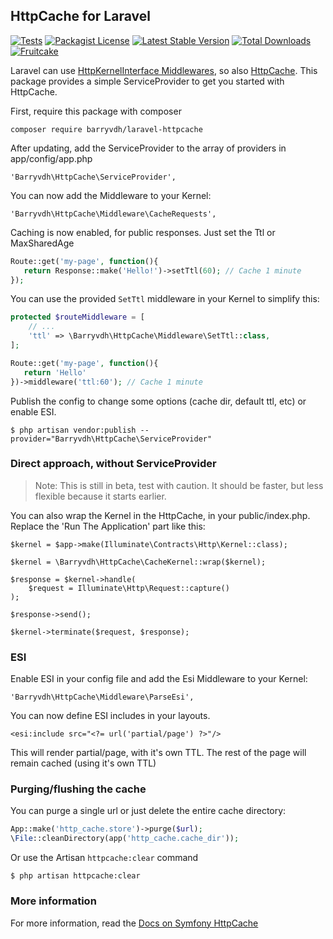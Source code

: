 ## HttpCache for Laravel
[![Tests](https://github.com/barryvdh/laravel-httpcache/workflows/Tests/badge.svg)](https://github.com/barryvdh/laravel-httpcache/actions)
[![Packagist License](https://poser.pugx.org/barryvdh/laravel-httpcache/license.png)](http://choosealicense.com/licenses/mit/)
[![Latest Stable Version](https://poser.pugx.org/barryvdh/laravel-httpcache/version.png)](https://packagist.org/packages/barryvdh/laravel-httpcache)
[![Total Downloads](https://poser.pugx.org/barryvdh/laravel-httpcache/d/total.png)](https://packagist.org/packages/barryvdh/laravel-httpcache)
[![Fruitcake](https://img.shields.io/badge/Powered%20By-Fruitcake-b2bc35.svg)](https://fruitcake.nl/)

Laravel can use [HttpKernelInterface Middlewares](http://stackphp.com/middlewares/), so also [HttpCache](http://symfony.com/doc/current/book/http_cache.html).
This package provides a simple ServiceProvider to get you started with HttpCache.

First, require this package with composer

```
composer require barryvdh/laravel-httpcache
```

After updating, add the ServiceProvider to the array of providers in app/config/app.php

```
'Barryvdh\HttpCache\ServiceProvider',
```

You can now add the Middleware to your Kernel:

```
'Barryvdh\HttpCache\Middleware\CacheRequests',
```

Caching is now enabled, for public responses. Just set the Ttl or MaxSharedAge

```php
Route::get('my-page', function(){
   return Response::make('Hello!')->setTtl(60); // Cache 1 minute
});
```

You can use the provided `SetTtl` middleware in your Kernel to simplify this:

```php
protected $routeMiddleware = [
    // ...
    'ttl' => \Barryvdh\HttpCache\Middleware\SetTtl::class,
];

Route::get('my-page', function(){
   return 'Hello' 
})->middleware('ttl:60'); // Cache 1 minute
```

Publish the config to change some options (cache dir, default ttl, etc) or enable ESI.

    $ php artisan vendor:publish --provider="Barryvdh\HttpCache\ServiceProvider"

### Direct approach, without ServiceProvider
> Note: This is still in beta, test with caution. It should be faster, but less flexible because it starts earlier.

You can also wrap the Kernel in the HttpCache, in your public/index.php. Replace the 'Run The Application' part like this:

```
$kernel = $app->make(Illuminate\Contracts\Http\Kernel::class);

$kernel = \Barryvdh\HttpCache\CacheKernel::wrap($kernel);

$response = $kernel->handle(
    $request = Illuminate\Http\Request::capture()
);

$response->send();

$kernel->terminate($request, $response);
```

### ESI

Enable ESI in your config file and add the Esi Middleware to your Kernel:

    'Barryvdh\HttpCache\Middleware\ParseEsi',
    
You can now define ESI includes in your layouts.

    <esi:include src="<?= url('partial/page') ?>"/>

This will render partial/page, with it's own TTL. The rest of the page will remain cached (using it's own TTL)

### Purging/flushing the cache

You can purge a single url or just delete the entire cache directory:

```php
App::make('http_cache.store')->purge($url);
\File::cleanDirectory(app('http_cache.cache_dir'));
```

Or use the Artisan `httpcache:clear` command

    $ php artisan httpcache:clear

### More information
For more information, read the [Docs on Symfony HttpCache](http://symfony.com/doc/current/book/http_cache.html#symfony2-reverse-proxy)
